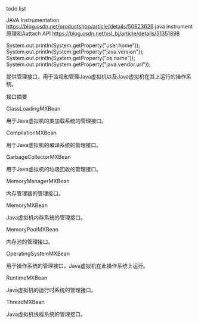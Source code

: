 

todo list

JAVA Instrumentation
https://blog.csdn.net/productshop/article/details/50623626
java instrument原理和Aattach API
https://blog.csdn.net/xsl_bj/article/details/51351898

System.out.println(System.getProperty("user.home"));  
System.out.println(System.getProperty("java.version"));  
System.out.println(System.getProperty("os.name"));  
System.out.println(System.getProperty("java.vendor.url"));


提供管理接口，用于监视和管理Java虚拟机以及Java虚拟机在其上运行的操作系统。 

接口摘要


ClassLoadingMXBean

用于Java虚拟机的类加载系统的管理接口。


CompilationMXBean

用于Java虚拟机的编译系统的管理接口。


GarbageCollectorMXBean

用于Java虚拟机的垃圾回收的管理接口。


MemoryManagerMXBean

内存管理器的管理接口。


MemoryMXBean

Java虚拟机内存系统的管理接口。


MemoryPoolMXBean

内存池的管理接口。


OperatingSystemMXBean

用于操作系统的管理接口，Java虚拟机在此操作系统上运行。


RuntimeMXBean

Java虚拟机的运行时系统的管理接口。


ThreadMXBean

Java虚拟机线程系统的管理接口。